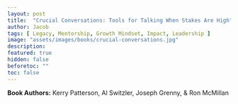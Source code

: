 ```yaml
---
layout: post
title:  "Crucial Conversations: Tools for Talking When Stakes Are High"
author: Jacob
tags: [ Legacy, Mentorship, Growth Mindset, Impact, Leadership ]
image: "assets/images/books/crucial-conversations.jpg"
description:
featured: true
hidden: false
beforetoc: ""
toc: false
---
```


**Book Authors:** Kerry Patterson, Al Switzler, Joseph Grenny, & Ron McMillan

